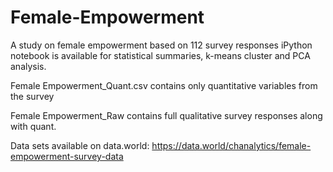 # Female-Empowerment
A study on female empowerment based on 112 survey responses
iPython notebook is available for statistical summaries, k-means cluster and PCA analysis. 

Female Empowerment_Quant.csv contains only quantitative variables from the survey

Female Empowerment_Raw contains full qualitative survey responses along with quant. 


Data sets available on data.world: https://data.world/chanalytics/female-empowerment-survey-data

